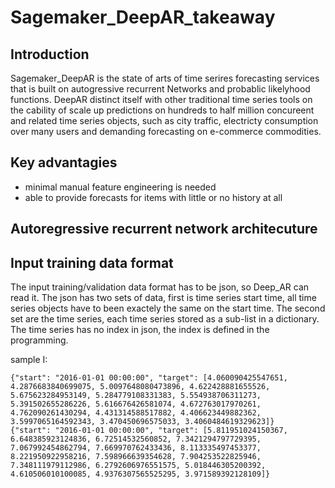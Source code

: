 # Sagemaker_DeepAR_takeaway
## Introduction 
Sagemaker_DeepAR is the state of arts of time serires forecasting services that is built on autogressive recurrent Networks and probablic likelyhood functions. DeepAR distinct itself with other traditional time series tools on the cability of scale up predictions on hundreds to half million concureent and related time series objects, such as city traffic, electricty consumption over many users and demanding forecasting on e-commerce commodities. 

## Key advantagies
- minimal manual feature engineering is needed
- able to provide forecasts for items with little or no history at all

## Autoregressive recurrent network architecuture 




## Input training data format
The input training/validation data format has to be json, so Deep_AR can read it. The json has two sets of data, first is time series start time, all time series objects have to been exactely the same on the start time. The second set are the time series, each time series stored as a sub-list in a dictionary. The time series has no index in json, the index is defined in the programming. 

sample I:

    {"start": "2016-01-01 00:00:00", "target": [4.060090425547651, 4.2876683840699075, 5.0097648080473896, 4.622428881655526, 5.675623284953149, 5.284779108331383, 5.554938706311273, 5.391502655286226, 5.616676426581074, 4.672763017970261, 4.762090261430294, 4.431314588517882, 4.406623449882362, 3.5997065164592343, 3.470450696575033, 3.4060484619329623]}
    {"start": "2016-01-01 00:00:00", "target": [5.811951024150367, 6.648385923124836, 6.72514532560852, 7.3421294797729395, 7.067992454862794, 7.669970762433436, 8.113335497453377, 8.221950922958216, 7.598966639354628, 7.904253522825946, 7.348111979112986, 6.2792606976551575, 5.018446305200392, 4.610506010100085, 4.9376307565525295, 3.971589392128109]}
